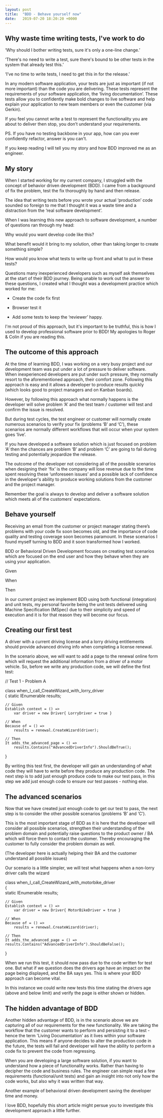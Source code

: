```yaml
---
layout: post
title:  "BDD - Behave yourself now"
date:   2019-07-20 18:20:20 +0000
---
```

## Why waste time writing tests, I've work to do 

‘Why should I bother writing tests, sure it's only a one-line change.’ 

‘There's no need to write a test, sure there's bound to be other tests in the system that already test this.’ 

‘I’ve no time to write tests, I need to get this in for the release.’ 

In any modern software application, your tests are just as important (if not more important) than the code you are delivering. These tests represent the requirements of your software application, the ‘living documentation’. These tests allow you to confidently make bold changes to live software and help explain your application to new team members or even the customer (via Gerkin). 

If you feel you cannot write a test to represent the functionality you are about to deliver then stop, you don’t understand your requirements. 

PS. If you have no testing backbone in your app, how can you ever confidently refactor, answer is you can't. 

If you keep reading I will tell you my story and how BDD improved me as an engineer. 

## My story 

When I started working for my current company, I struggled with the concept of behavior driven development (BDD). I came from a background of fix the problem, test the fix thoroughly by hand and then release. 

The idea that writing tests before you wrote your actual ‘production’ code sounded so foreign to me that I thought it was a waste time and a distraction from the ‘real software development’. 

When I was learning this new approach to software development, a number of questions ran through my head: 

Why would you want develop code like this? 

What benefit would it bring to my solution, other than taking longer to create something simple? 

How would you know what tests to write up front and what to put in these tests? 

Questions many inexperienced developers such as myself ask themselves at the start of their BDD journey. Being unable to work out the answer to these questions, I created what I thought was a development practice which worked for me: 

- Create the code fix first 

- Browser test it 

- Add some tests to keep the ‘reviewer’ happy. 

I'm not proud of this approach, but it's important to be truthful, this is how I used to develop professional software prior to BDD! My apologies to Roger & Colin if you are reading this. 

## The outcome of this approach 

At the time of learning BDD, I was working on a very busy project and our development team was put under a lot of pressure to deliver software. When inexperienced developers are put under such pressure, they normally resort to the aforementioned approach, their comfort zone. Following this approach is easy and it allows a developer to produce results quickly (which looks good to project managers and on Kanban boards). 

However, by following this approach what normally happens is the developer will solve problem ‘A’ and the test team / customer will test and confirm the issue is resolved.  

But during test cycles, the test engineer or customer will normally create numerous scenarios to verify your fix (problems ‘B’ and ‘C’), these scenarios are normally different workflows that will occur when your system goes ‘live’. 

If you have developed a software solution which is just focused on problem ‘A’ then the chances are problem ‘B’ and problem ‘C’ are going to fail during testing and potentially jeopardize the release. 

The outcome of the developer not considering all of the possible scenarios when designing their ‘fix’ is the company will lose revenue due to the time spent resolving these ‘unforeseen issues’ and a possible lack of confidence in the developer's ability to produce working solutions from the customer and the project manager. 

Remember the goal is always to develop and deliver a software solution which meets all of the customers' expectations. 

## Behave yourself 

Receiving an email from the customer or project manager stating there’s problems with your code fix soon becomes old, and the importance of code quality and testing coverage soon becomes paramount. In these scenarios I found myself turning to BDD and it soon transformed how I worked. 

BDD or Behavioral Driven Development focuses on creating test scenarios which are focused on the end user and how they behave when they are using your application. 

Given 

When 

Then 

In our current project we implement BDD using both functional (integration) and unit tests, my personal favorite being the unit tests delivered using Machine Specification (MSpec) due to their simplicity and speed of execution and it is for that reason they will become our focus. 

## Creating our first test 
A driver with a current driving license and a lorry driving entitlements should provide advanced driving info when completing a license renewal. 

In the scenario above, we will want to add a page to the renewal online form which will request the additional information from a driver of a motor vehicle. So, before we write any production code, we will define the first test: 

// Test 1 - Problem A 

class when_I_call_CreateWizard_with_lorry_driver  
{ 
    static IEnumerable results; 

    // Given  
    Establish context = () => 
        var driver = new Driver{ LorryDriver = true }  

    // When  
    Because of = () => 
        results = renewal.CreateWizard(driver);  

    // Then  
    It adds_the_advanced_page = () => 
        results.Contains("AdvancedDriverInfo").ShouldBeTrue();  
}  

By writing this test first, the developer will gain an understanding of what code they will have to write before they produce any production code. The next step is to add just enough produce code to make our test pass, in this step we add just enough code to ensure our test passes - nothing else. 

## The advanced scenarios 
Now that we have created just enough code to get our test to pass, the next step is to consider the other possible scenarios (problems ‘B’ and ‘C’).  

This is the most important stage of BDD as it is here that the developer will consider all possible scenarios, strengthen their understanding of the problem domain and potentially raise questions to the product owner / BA which will force them to contact the customer. Thereby encouraging the customer to fully consider the problem domain as well. 

(The developer here is actually helping their BA and the customer understand all possible issues)

Our scenario is a little simpler, we will test what happens when a non-lorry driver calls the wizard 

class when_I_call_CreateWizard_with_motorbike_driver  
{  
    static IEnumerable results; 

    // Given  
    Establish context = () => 
        var driver = new Driver{ MotorBikeDriver = true }  

    // When  
    Because of = () => 
        results = renewal.CreateWizard(driver);   

    // Then  
    It adds_the_advanced_page = () => 
    results.Contains("AdvancedDriverInfo").ShouldBeFalse(); 
}  

When we run this test, it should now pass due to the code written for test one. But what if we question does the drivers age have an impact on the page being displayed, and the BA says yes. This is where your BDD approach can become vital. 

In this instance we could write new tests this time stating the drivers age (above and below limit) and verify the page is either shown or hidden. 

## The hidden advantage of BDD 

Another hidden advantage of BDD, is in the scenario above we are capturing all of our requirements for the new functionality. We are taking the workflow that the customer wants to perform and persisting it to a test - hence the term 'Living Documentation' as it lives within your software application. This means if anyone decides to alter the production code in the future, the tests will fail and developer will have the ability to perform a code fix to prevent the code from regressing. 

When you are developing a large software solution, if you want to understand how a piece of functionality works. Rather than having to decipher the code and business rules. The engineer can simple read a few requirements (functional/unit tests) and gain an insight into not only how the code works, but also why it was written that way. 

Another example of behavioral driven development saving the developer time and money. 

I love BDD, hopefully this short article might persue you to investigate this development approach a little further.